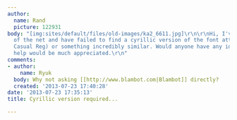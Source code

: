```yaml
---
author:
  name: Rand
  picture: 122931
body: "[img:sites/default/files/old-images/ka2_6611.jpg]\r\n\r\nHi, I've scoured some
  of the net and have failed to find a cyrillic version of the font attached,  (Blambot
  Casual Reg) or something incredibly similar. Would anyone have any ideas...?\r\n\r\nYour
  help would be much appreciated.\r\n"
comments:
- author:
    name: Ryuk
  body: Why not asking [[http://www.blambot.com|Blambot]] directly?
  created: '2013-07-23 17:40:28'
date: '2013-07-23 17:35:13'
title: Cyrillic version required...

---
```


